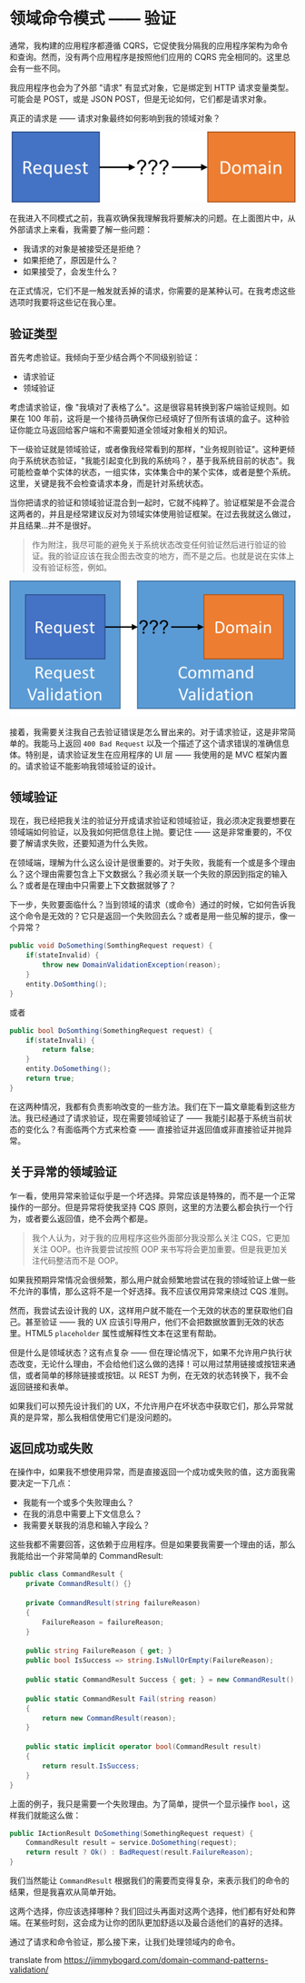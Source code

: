 # 领域命令模式 —— 验证

通常，我构建的应用程序都遵循 CQRS，它促使我分隔我的应用程序架构为命令和查询。然而，没有两个应用程序是按照他们应用的 CQRS 完全相同的。这里总会有一些不同。

我应用程序也会为了外部 "请求" 有显式对象，它是绑定到 HTTP 请求变量类型。可能会是 POST，或是 JSON POST，但是无论如何，它们都是请求对象。

真正的请求是 —— 请求对象最终如何影响到我的领域对象？

![](asserts/Picture7.png)

在我进入不同模式之前，我喜欢确保我理解我将要解决的问题。在上面图片中，从外部请求上来看，我需要了解一些问题：

- 我请求的对象是被接受还是拒绝？
- 如果拒绝了，原因是什么？
- 如果接受了，会发生什么？

在正式情况，它们不是一触发就丢掉的请求，你需要的是某种认可。在我考虑这些选项时我要将这些记在我心里。

## 验证类型

首先考虑验证。我倾向于至少结合两个不同级别验证：

- 请求验证
- 领域验证

考虑请求验证，像 "我填对了表格了么"。这是很容易转换到客户端验证规则。如果在 100 年前，这将是一个接待员确保你已经填好了但所有该填的盒子。这种验证你能立马返回给客户端和不需要知道全领域对象相关的知识。

下一级验证就是领域验证，或者像我经常看到的那样，"业务规则验证"。这种更倾向于系统状态验证，"我能引起变化到我的系统吗？，基于我系统目前的状态"。我可能检查单个实体的状态，一组实体，实体集合中的某个实体，或者是整个系统。这里，关键是我不会检查请求本身，而是针对系统状态。

当你把请求的验证和领域验证混合到一起时，它就不纯粹了。验证框架是不会混合这两者的，并且是经常建议反对为领域实体使用验证框架。在过去我就这么做过，并且结果...并不是很好。

> 作为附注，我尽可能的避免关于系统状态改变任何验证然后进行验证的验证。我的验证应该在我企图去改变的地方，而不是之后。也就是说在实体上没有验证标签，例如。

![](asserts/Picture8.png)

接着，我需要关注我自己去验证错误是怎么冒出来的。对于请求验证，这是非常简单的。我能马上返回 `400 Bad Request` 以及一个描述了这个请求错误的准确信息体。特别是，请求验证发生在应用程序的 UI 层 —— 我使用的是 MVC 框架内置的。请求验证不能影响我领域验证的设计。

## 领域验证

现在，我已经把我关注的验证分开成请求验证和领域验证，我必须决定我要想要在领域端如何验证，以及我如何把信息往上抛。要记住 —— 这是非常重要的，不仅要了解请求失败，还要知道为什么失败。

在领域端，理解为什么这么设计是很重要的。对于失败，我能有一个或是多个理由么？这个理由需要包含上下文数据么？我必须关联一个失败的原因到指定的输入么？或者是在理由中只需要上下文数据就够了？

下一步，失败要面临什么？当到领域的请求（或命令）通过的时候，它如何告诉我这个命令是无效的？它只是返回一个失败回去么？或者是用一些见解的提示，像一个异常？

```c#
public void DoSomething(SomthingRequest request) {
    if(stateInvalid) {
        throw new DomainValidationException(reason);
    }
    entity.DoSomthing();
}
```

或者

```c#
public bool DoSomthing(SomethingRequest request) {
	if(stateInvali) {
		return false;
	}
	entity.DoSomething();
	return true;
}
```

在这两种情况，我都有负责影响改变的一些方法。我们在下一篇文章能看到这些方法。我已经通过了请求验证，现在需要领域验证了 —— 我能引起基于系统当前状态的变化么？有面临两个方式来检查 —— 直接验证并返回值或非直接验证并抛异常。

## 关于异常的领域验证

乍一看，使用异常来验证似乎是一个坏选择。异常应该是特殊的，而不是一个正常操作的一部分。但是异常将使我坚持 CQS 原则，这里的方法要么都会执行一个行为，或者要么返回值，绝不会两个都是。

> 我个人认为，对于我的应用程序这些外面部分我没那么关注 CQS，它更加关注 OOP。也许我要尝试按照 OOP 来书写将会更加重要。但是我更加关注代码整洁而不是 OOP。

如果我预期异常情况会很频繁，那么用户就会频繁地尝试在我的领域验证上做一些不允许的事情，那么这将不是一个好选择。我不应该仅用异常来绕过 CQS 准则。

然而，我尝试去设计我的 UX，这样用户就不能在一个无效的状态的里获取他们自己。甚至验证 —— 我的 UX 应该引导用户，他们不会把数据放置到无效的状态里。HTML5 `placeholder` 属性或解释性文本在这里有帮助。

但是什么是领域状态？这有点复杂 —— 但在理论情况下，如果不允许用户执行状态改变，无论什么理由，不会给他们这么做的选择！可以用过禁用链接或按钮来通信，或者简单的移除链接或按钮。以 REST 为例，在无效的状态转换下，我不会返回链接和表单。

如果我们可以预先设计我们的 UX，不允许用户在坏状态中获取它们，那么异常就真的是异常，那么我相信使用它们是没问题的。

## 返回成功或失败

在操作中，如果我不想使用异常，而是直接返回一个成功或失败的值，这方面我需要决定一下几点：

- 我能有一个或多个失败理由么？
- 在我的消息中需要上下文信息么？
- 我需要关联我的消息和输入字段么？

这些我都不需要回答，这依赖于应用程序。但是如果要我需要一个理由的话，那么我能给出一个非常简单的 CommandResult:

```c#
public class CommandResult {
    private CommandResult() {}
    
    private CommandResult(string failureReason)
    {
        FailureReason = failureReason;
    }
    
    public string FailureReason { get; }
    public bool IsSuccess => string.IsNullOrEmpty(FailureReason);
    
    public static CommandResult Success { get; } = new CommandResult();
    
    public static CommandResult Fail(string reason)
    {
        return new CommandResult(reason);
    }
    
    public static implicit operator bool(CommandResult result)
    {
        return result.IsSuccess;
    }
}
```

上面的例子，我只是需要一个失败理由。为了简单，提供一个显示操作 `bool`，这样我们就能这么做：

```c#
public IActionResult DoSomething(SomethingRequest request) {
    CommandResult result = service.DoSomething(request);
    return result ? Ok() : BadRequest(result.FailureReason);
}
```

我们当然能让 `CommandResult` 根据我们的需要而变得复杂，来表示我们的命令的结果，但是我喜欢从简单开始。

这两个选择，你应该选择哪种？我们回过头再面对这两个选择，他们都有好处和弊端。在某些时刻，这会成为让你的团队更加舒适以及最合适他们的喜好的选择。

通过了请求和命令验证，那么接下来，让我们处理领域内的命令。

translate from https://jimmybogard.com/domain-command-patterns-validation/